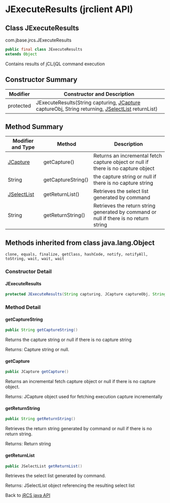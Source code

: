 # JExecuteResults (jrclient API)

<PageHeader />

## Class JExecuteResults

com.jbase.jrcs.JExecuteResults

``` java
public final class JExecuteResults
extends Object
```

Contains results of jCL/jQL command execution

## Constructor Summary

| Modifier | Constructor and Description |
| --- | --- |
| protected | JExecuteResults(String capturing, [JCapture](./../jcapture-jrclient-api "class in com.jbase.jrcs") captureObj, String returning, [JSelectList](./../jselectlist-jrclient-api "class in com.jbase.jrcs") returnList) |

## Method Summary

| Modifier and Type |  Method |  Description |
| --- | --- | --- |
| [JCapture](./../jcapture-jrclient-api "class in com.jbase.jrcs") | getCapture() | Returns an incremental fetch capture object or null if there is no capture object |
| String | getCaptureString() | the capture string or null if there is no capture string |
| [JSelectList](./../jselectlist-jrclient-api "class in com.jbase.jrcs") | getReturnList() | Retrieves the select list generated by command |
| String | getReturnString() | Retrieves the return string generated by command or null if there is no return string |

## Methods inherited from class java.lang.Object

`clone, equals, finalize, getClass, hashCode, notify, notifyAll, toString, wait, wait, wait`

### Constructor Detail

#### **JExecuteResults**

``` java
protected JExecuteResults(String capturing, JCapture captureObj, String returning, JSelectList returnList)
```

### Method Detail

#### getCaptureString

``` java
public String getCaptureString()
```

Returns the capture string or null if there is no capture string

Returns: Capture string or null.

#### getCapture

``` java
public JCapture getCapture()
```

Returns an incremental fetch capture object or null if there is no capture object.

Returns: JCapture object used for fetching execution capture incrementally

#### getReturnString

``` java
public String getReturnString()
```

Retrieves the return string generated by command or null if there is no return string.

Returns: Return string

#### getReturnList

``` java
public JSelectList getReturnList()
```

Retrieves the select list generated by command.

Returns: JSelectList object referencing the resulting select list

Back to [jRCS java API](./../README.md)

  
<PageFooter />
